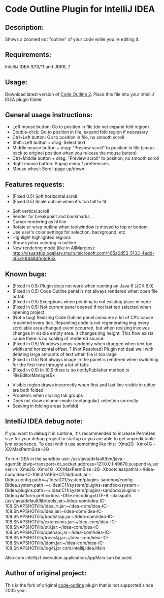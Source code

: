 Code Outline Plugin for IntelliJ IDEA
=====================================

Description:
------------
Shows a zoomed out "outline" of your code while you're editing it.

Requirements:
-------------
 IntelliJ IDEA 9/10/11 and JDK6, 7

Usage:
---------
 Download latest version of [Code Outline 2]. Place this file into your IntelliJ IDEA plugin folder.

 [Code Outline 2]: https://github.com/sitano/intellij-code-outline/blob/master/release/CodeOutlinePlugin-0.5-pre1.jar

General usage instructions:
---------------------------
 * Left mouse button: Go to position in file (do not expand fold region)
 * Double-click: Go to position in file, expand fold region if necessary
 * Ctrl+Left button: Go to position in file, no smooth scroll
 * Shift+Left button + drag: Select text
 * Middle mouse button + drag: "Preview scroll" to position in file (snaps back to original position when you release the mouse button)
 * Ctrl+Middle button + drag: "Preview scroll" to position, no smooth scroll
 * Right mouse button: Popup menu / preferences
 * Mouse wheel: Scroll page up/down

Features requests:
------------------
 + (Fixed 0.5) Soft horizontal scroll
 + (Fixed 0.5) Scale outline when it's too tall to fit
 - Soft vertical scroll
 - Render for breakpoint and bookmarks
 - Cursor rendering as hl line
 - Rotate or wrap outline when toolwindow is moved to top or bottom
 - Use user's color settings for selection, background, etc
 - Highlight highlighted regions
 - Show syntax coloring in outline
 - New rendering mode (like in AllMargins): http://visualstudiogallery.msdn.microsoft.com/465a0d53-5133-4edd-a0cd-94484fe3d853

Known bugs:
-----------
 + (Fixed in 0.5) Plugin does not work when running on Java 6 (JDK 6.0)
 + (Fixed in 0.5) Code Outline panel is not always rendered when open file or tab
 + (Fixed in 0.5) Exceptions when pointing to not existing place in code
 + (Fixed in 0.5) Not current panel opened if not last tab selected when opening project
 + (Not a bug) Resizing Code Outline panel consume a lot of CPU cause repainted every tick.
   Repainting code is not regenerating img every scrollable area changed event occurred, but
   when resizing involves changes in visible empty area. It changes img height. This flow
   exists cause there is no scaling of rendered source.
 + (Fixed in 0.5) Windows jumps randomly when dragged when text too width and horizontal offset.
 ? (Not Resolved) Plugin not deal well with deleting large amounts of text when file is too large
 + (Fixed in 0.5) Not always image in the panel is rendered when switching for the first time throught a lot of tabs
 + (Fixed in 0.5) In 10.5 there is no notifyPublisher method in FileEditorManagerEx
 - Visible region draws incorrectly when first and last line visible in editor are both folded
 - Problems when closing tab groups
 - Does not draw column-mode (rectangular) selection correctly
 - Seeking in folding areas (unfold)

IntelliJ IDEA debug note:
-------------------------
 If you want to debug it in runtime, it's recommended to increase PermGen size for
 your debug project to startup or you are able to get unpredictable jvm experience.
 To deal with it use something like this: -Xms2G -Xmx4G -XX:MaxPermSize=2G

 To run IDEA in the sandbox use:
 /usr/java/default/bin/java -agentlib:jdwp=transport=dt_socket,address=127.0.0.1:49670,suspend=y,server=n
 -Xms2G -Xmx4G -XX:MaxPermSize=2G -Xbootclasspath/a:~/idea-com/idea-IC-108.SNAPSHOT/lib/boot.jar
 -Didea.config.path=~/.IdeaIC11/system/plugins-sandbox/config
 -Didea.system.path=~/.IdeaIC11/system/plugins-sandbox/system
 -Didea.plugins.path=~/.IdeaIC11/system/plugins-sandbox/plugins
 -Didea.platform.prefix=Idea
 -Dfile.encoding=UTF-8
 -classpath /usr/java/default/lib/tools.jar:~/idea-com/idea-IC-108.SNAPSHOT/lib/idea_rt.jar:~/idea-com/idea-IC-108.SNAPSHOT/lib/idea.jar:~/idea-com/idea-IC-108.SNAPSHOT/lib/bootstrap.jar:~/idea-com/idea-IC-108.SNAPSHOT/lib/extensions.jar:~/idea-com/idea-IC-108.SNAPSHOT/lib/util.jar:~/idea-com/idea-IC-108.SNAPSHOT/lib/openapi.jar:~/idea-com/idea-IC-108.SNAPSHOT/lib/trove4j.jar:~/idea-com/idea-IC-108.SNAPSHOT/lib/jdom.jar:~/idea-com/idea-IC-108.SNAPSHOT/lib/log4j.jar
 com.intellij.idea.Main

 Also com.intellij.rt.execution.application.AppMain can be used.

Author of original project:
---------------------------
This is the fork of original [code-outline][] plugin that is not supported since 2005 year.

 [code-outline]: http://plugins.intellij.net/plugin/?idea&id=160
